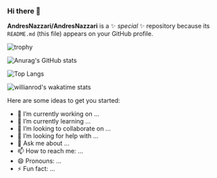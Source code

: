 ### Hi there 👋

**AndresNazzari/AndresNazzari** is a ✨ _special_ ✨ repository because its `README.md` (this file) appears on your GitHub profile.

![trophy](https://github-profile-trophy.vercel.app/?username=AndresNazzari&theme=dracula&column=-1)

![Anurag's GitHub stats](https://github-readme-stats.vercel.app/api?username=AndresNazzari&count_private=true&show_icons=true&theme=dracula)

![Top Langs](https://github-readme-stats.vercel.app/api/top-langs/?username=AndresNazzari&layout=compact)

![willianrod's wakatime stats](https://github-readme-stats.vercel.app/api/wakatime?username=AndresNazzari)

Here are some ideas to get you started:

-   🔭 I’m currently working on ...
-   🌱 I’m currently learning ...
-   👯 I’m looking to collaborate on ...
-   🤔 I’m looking for help with ...
-   💬 Ask me about ...
-   📫 How to reach me: ...
-   😄 Pronouns: ...
-   ⚡ Fun fact: ...
